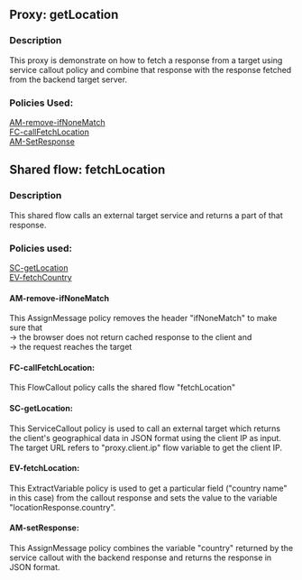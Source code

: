 ## Proxy: getLocation

### Description 
This proxy is demonstrate on how to fetch a response from a target using service callout policy and combine that response with the response fetched from the backend target server.

### Policies Used:  
[AM-remove-ifNoneMatch](#AM-remove-ifNoneMatch)   
[FC-callFetchLocation](#FC-callFetchLocation)  
[AM-SetResponse](#AM-SetResponse)  

## Shared flow: fetchLocation

### Description
This shared flow calls an external target service and returns a part of that response.


### Policies used:
[SC-getLocation](#SC-getLocation)    
[EV-fetchCountry](#EV-fetchCountry)  



#### AM-remove-ifNoneMatch  
This AssignMessage policy removes the header "ifNoneMatch" to make sure that   
-> the browser does not return cached response to the client and   
-> the request reaches the target 
 
#### FC-callFetchLocation: 
This FlowCallout policy calls the shared flow "fetchLocation"  

#### SC-getLocation: 
This ServiceCallout policy is used to call an external target which returns the client's geographical data in JSON format using the client IP as input.   
The target URL refers to "proxy.client.ip" flow variable to get the client IP.  

#### EV-fetchLocation:  
This ExtractVariable policy is used to get a particular field ("country name" in this case) from the callout response and sets the value to the variable "locationResponse.country".


#### AM-setResponse:  
This AssignMessage policy combines the variable "country" returned by the service callout with the backend response and returns the response in JSON format.   
